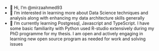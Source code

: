 - 👋 Hi, I’m @mirzaahmed93
- 👀 I’m interested in learning more about Data Science techniques and analysis along with enhancing my data architecture skills generally
- 🌱 I’m currently learning Postgresql, Javascript and TypeScript. I have some basic familiarity with Python used R-studio extensively during my PhD programme for my thesis. I am open and actively engaging in learning new open source program as needed for work and solving issues

<!---
mirzaahmed93/mirzaahmed93 is a ✨ special ✨ repository because its `README.md` (this file) appears on your GitHub profile.
You can click the Preview link to take a look at your changes.
--->
